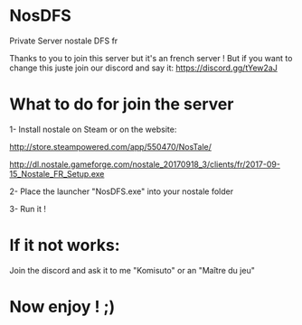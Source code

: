 # NosDFS
Private Server nostale DFS fr

Thanks to you to join this server but it's an french server !
But if you want to change this juste join our discord and say it:
https://discord.gg/tYew2aJ

# What to do for join the server
1- Install nostale on Steam or on the website:

http://store.steampowered.com/app/550470/NosTale/

http://dl.nostale.gameforge.com/nostale_20170918_3/clients/fr/2017-09-15_Nostale_FR_Setup.exe


2- Place the launcher "NosDFS.exe" into your nostale folder

3- Run it !



# If it not works:

Join the discord and ask it to me "Komisuto" or an "Maître du jeu"




# Now enjoy ! ;)



